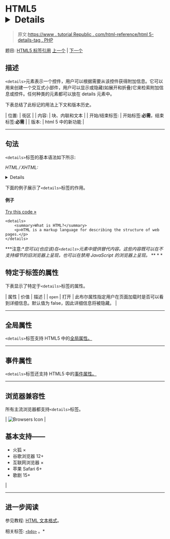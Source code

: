 # HTML5 <details>标签</details>

> 原文:[https://www . tutorial Republic . com/html-reference/html 5-details-tag . PHP](https://www.tutorialrepublic.com/html-reference/html5-details-tag.php)

题目: [HTML5 标签引用](html5-tags.php) [上一个](html-del-tag.php) | [下一个](html-dfn-tag.php)

## 描述

`<details>`元素表示一个控件，用户可以根据需要从该控件获得附加信息。它可以用来创建一个交互式小部件，用户可以显示或隐藏(如展开和折叠)它来检索附加信息或控件。任何种类的元素都可以放在 details 元素中。

下表总结了此标记的用法上下文和版本历史。

| 位置: | 街区 |
| 内容: | 块、内联和文本 |
| 开始/结束标签: | 开始标签:**必需**，结束标签:**必需** |
| 版本: | html 5 中的新功能 |

* * *

## 句法

`<details>`标签的基本语法如下所示:

*HTML / XHTML:* <details> ... </details>

下面的例子展示了`<details>`标签的作用。

#### 例子

[Try this code »](../codelab.php?topic=html5&file=details-tag "Try this code using online Editor")

```
<details>
    <summary>What is HTML?</summary>
    <p>HTML is a markup language for describing the structure of web pages.</p>
</details>
```

 ***注意:**您可以(也应该)在`<details>`元素中提供替代内容。这些内容既可以在不支持细节的旧浏览器上呈现，也可以在禁用 JavaScript 的浏览器上呈现。*  ** * *

## 特定于标签的属性

下表显示了特定于`<details>`标签的属性。

| 属性 | 价值 | 描述 |
| `open` | 打开 | 此布尔属性指定用户在页面加载时是否可以看到详细信息。默认值为 false，因此详细信息将被隐藏。 |

* * *

## 全局属性

`<details>`标签支持 HTML5 中的[全局属性。](html5-global-attributes.php)

* * *

## 事件属性

`<details>`标签还支持 HTML5 中的[事件属性。](html5-event-attributes.php)

* * *

## 浏览器兼容性

所有主流浏览器都支持`<details>`标签。

| ![Browsers Icon](../Images/e9331123c77668c1832e541c2fca1002.png) | 

## 基本支持——

*   火狐 ×
*   谷歌浏览器 12+
*   互联网浏览器 ×
*   苹果 Safari 6+
*   歌剧 15+

 |

* * *

## 进一步阅读

参见教程: [HTML 文本格式](../html-tutorial/html-text-formatting.php)。

相关标签: [`<bdo>`](html-bdo-tag.php) 。*